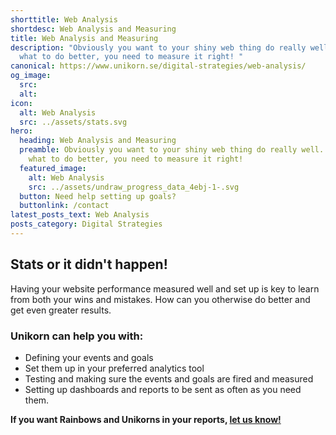 ```yaml
---
shorttitle: Web Analysis
shortdesc: Web Analysis and Measuring
title: Web Analysis and Measuring
description: "Obviously you want to your shiny web thing do really well. To know
  what to do better, you need to measure it right! "
canonical: https://www.unikorn.se/digital-strategies/web-analysis/
og_image:
  src: 
  alt: 
icon:
  alt: Web Analysis
  src: ../assets/stats.svg
hero:
  heading: Web Analysis and Measuring
  preamble: Obviously you want to your shiny web thing do really well. To know
    what to do better, you need to measure it right!
  featured_image:
    alt: Web Analysis
    src: ../assets/undraw_progress_data_4ebj-1-.svg
  button: Need help setting up goals?
  buttonlink: /contact
latest_posts_text: Web Analysis
posts_category: Digital Strategies
---
```

## Stats or it didn't happen!

Having your website performance measured well and set up is key to learn from both your wins and mistakes. How can you otherwise do better and get even greater results.

### Unikorn can help you with:

* Defining your events and goals
* Set them up in your preferred analytics tool
* Testing and making sure the events and goals are fired and measured
* Setting up dashboards and reports to be sent as often as you need them.

**If you want Rainbows and Unikorns in your reports, [let us know!](/contact)**